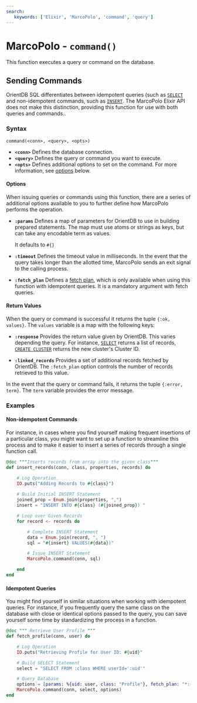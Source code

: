 ```yaml
---
search:
   keywords: ['Elixir', 'MarcoPolo', 'command', 'query']
---
```


# MarcoPolo - `command()`

This function executes a query or command on the database.

## Sending Commands

OrientDB SQL differentiates between idempotent queries (such as [`SELECT`](../sql/SQL-Query.md) and non-idempotent commands, such as [`INSERT`](../sql/SQL-Insert.md).  The MarcoPolo Elixir API does not make this distinction, providing this function for use with both queries and commands..

### Syntax

```
command(<conn>, <query>, <opts>)
```

- **`<conn>`** Defines the database connection.
- **`<query>`** Defines the query or command you want to execute.
- **`<opts>`** Defines additional options to set on the command.  For more information, see [options](#options) below.


#### Options

When issuing queries or commands using this function, there are a series of additional options available to you to further define how MarcoPolo performs the operation.

- **`:params`** Defines a map of parameters for OrientDB to use in building prepared statements.  The map must use atoms or strings as keys, but can take any encodable term as values.

  It defaults to `#{}`

- **`:timeout`** Defines the timeout value in milliseconds.  In the event that the query takes longer than the allotted time, MarcoPolo sends an exit signal to the calling process.

- **`:fetch_plan`** Defines a [fetch plan](../java/Fetching-Strategies.md), which is only available when using this function with idempotent queries.  It is a mandatory argument with fetch queries.


#### Return Values

When the query or command is successful it returns the tuple `{:ok, values}`.  The `values` variable is a map with the following keys:

- **`:response`** Provides the return value given by OrientDB.  This varies depending the query.  For instance, [`SELECT`](../sql/SQL-Query.md) returns a list of records, [`CREATE CLUSTER`](../sql/SQL-Create-Cluster.md) returns the new cluster's Cluster ID.

- **`:linked_records`** Provides a set of additional records fetched by OrientDB.  The `:fetch_plan` option controls the number of records retrieved to this value. 

In the event that the query or command fails, it returns the tuple `{:error, term}`.  The `term` variable provides the error message.

### Examples


#### Non-idempotent Commands

For instance, in cases where you find yourself making frequent insertions of a particular class, you might want to set up a function to streamline this process and to make it easier to insert a series of records through a single function call.

```elixir
@doc """Inserts records from array into the given class"""
def insert_records(conn, class, properties, records) do

	# Log Operation
	IO.puts("Adding Records to #{class}")
	
	# Build Initial INSERT Statement
	joined_prop = Enum.join(properties, ",")
	insert = "INSERT INTO #{class} (#{joined_prop}) "

	# Loop over Given Records
	for record <- records do

		# Complete INSERT Statement
		data = Enum.join(record, ", ")
		sql = "#{insert} VALUES(#{data})"

		# Issue INSERT Statement
		MarcoPolo.command(conn, sql)

	end
end
```

#### Idempotent Queries 

You might find yourself in similar situations when working with idempotent queries.  For instance, if you frequently query the same class on the database with close or identical options passed to the query, you can save yourself some time by standardizing the process in a function.

```elixir
@doc """ Retrieve User Profile """
def fetch_profile(conn, user) do

	# Log Operation
	IO.puts("Retrieving Profile for User ID: #{uid}"

	# Build SELECT Statement
	select = "SELECT FROM :class WHERE userId=':uid'"

	# Query Database
	options = [params: %{uid: user, class: "Profile"}, fetch_plan: "*:-1"]
	MarcoPolo.command(conn, select, options)
end
```





